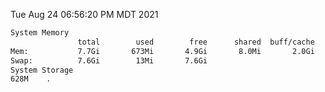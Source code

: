 Tue Aug 24 06:56:20 PM MDT 2021
```bash
System Memory
               total        used        free      shared  buff/cache   available
Mem:           7.7Gi       673Mi       4.9Gi       8.0Mi       2.0Gi       6.7Gi
Swap:          7.6Gi        13Mi       7.6Gi
System Storage
628M	.
```
